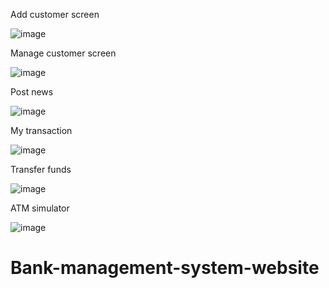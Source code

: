 Add customer screen

![image](https://github.com/Henali29/Bank-management-system-website/assets/109369015/fe45d130-47a4-4bbc-a627-dfdd6c13ea81)

Manage customer screen

![image](https://github.com/Henali29/Bank-management-system-website/assets/109369015/757c4725-e37f-4b52-9446-bb767fd53209)

Post news

![image](https://github.com/Henali29/Bank-management-system-website/assets/109369015/2639084d-c67e-4b4b-af8f-df78aa11bdce)

My transaction

![image](https://github.com/Henali29/Bank-management-system-website/assets/109369015/99ea1c16-47c1-4ac8-9a43-a215d6447c84)

Transfer funds

![image](https://github.com/Henali29/Bank-management-system-website/assets/109369015/12469d4e-dcc4-466f-996d-776101cd77cd)

ATM simulator

![image](https://github.com/Henali29/Bank-management-system-website/assets/109369015/9e7b416a-cadb-4ecc-aef1-86fc2354af75)

# Bank-management-system-website
